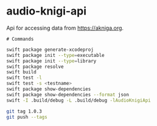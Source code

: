 # audio-knigi-api

Api for accessing data from https://akniga.org.

    # Commands
    
```sh
swift package generate-xcodeproj
swift package init --type=executable
swift package init --type=library
swift package resolve
swift build
swift test -l
swift test -s <testname>
swift package show-dependencies
swift package show-dependencies --format json
swift -I .build/debug -L .build/debug -lAudioKnigiApi
```

```bash
git tag 1.0.3
git push --tags
```

  
